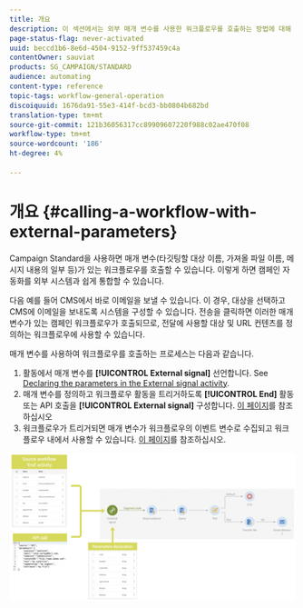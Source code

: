 ```yaml
---
title: 개요
description: 이 섹션에서는 외부 매개 변수를 사용한 워크플로우를 호출하는 방법에 대해 자세히 설명합니다.
page-status-flag: never-activated
uuid: beccd1b6-8e6d-4504-9152-9ff537459c4a
contentOwner: sauviat
products: SG_CAMPAIGN/STANDARD
audience: automating
content-type: reference
topic-tags: workflow-general-operation
discoiquuid: 1676da91-55e3-414f-bcd3-bb0804b682bd
translation-type: tm+mt
source-git-commit: 121b36056317cc89909607220f988c02ae470f08
workflow-type: tm+mt
source-wordcount: '186'
ht-degree: 4%

---
```



# 개요 {#calling-a-workflow-with-external-parameters}

Campaign Standard을 사용하면 매개 변수(타깃팅할 대상 이름, 가져올 파일 이름, 메시지 내용의 일부 등)가 있는 워크플로우를 호출할 수 있습니다. 이렇게 하면 캠페인 자동화를 외부 시스템과 쉽게 통합할 수 있습니다.

다음 예를 들어 CMS에서 바로 이메일을 보낼 수 있습니다. 이 경우, 대상을 선택하고 CMS에 이메일을 보내도록 시스템을 구성할 수 있습니다. 전송을 클릭하면 이러한 매개 변수가 있는 캠페인 워크플로우가 호출되므로, 전달에 사용할 대상 및 URL 컨텐츠를 정의하는 워크플로우에 사용할 수 있습니다.

매개 변수를 사용하여 워크플로우를 호출하는 프로세스는 다음과 같습니다.

1. 활동에서 매개 변수를 **[!UICONTROL External signal]** 선언합니다. See [Declaring the parameters in the External signal activity](../../automating/using/declaring-parameters-external-signal.md).
1. 매개 변수를 정의하고 워크플로우 활동을 트리거하도록 **[!UICONTROL End]** 활동 또는 API 호출을 **[!UICONTROL External signal]** 구성합니다. [이 페이지](../../automating/using/defining-parameters-calling-workflow.md)를 참조하십시오
1. 워크플로우가 트리거되면 매개 변수가 워크플로우의 이벤트 변수로 수집되고 워크플로우 내에서 사용할 수 있습니다. [이 페이지](../../automating/using/customizing-workflow-external-parameters.md)를 참조하십시오.

![](assets/extsignal_process.png)
